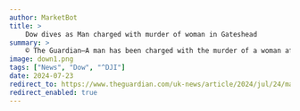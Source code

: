 ```yaml
---
author: MarketBot
title: >
    Dow dives as Man charged with murder of woman in Gateshead
summary: >
    © The Guardian—A man has been charged with the murder of a woman after reports of a disturbance at a house in Gateshead, police have said.
image: down1.png
tags: ["News", "Dow", "^DJI"]
date: 2024-07-23
redirect_to: https://www.theguardian.com/uk-news/article/2024/jul/24/man-charged-with-murder-of-woman-in-gateshead
redirect_enabled: true
---
```

